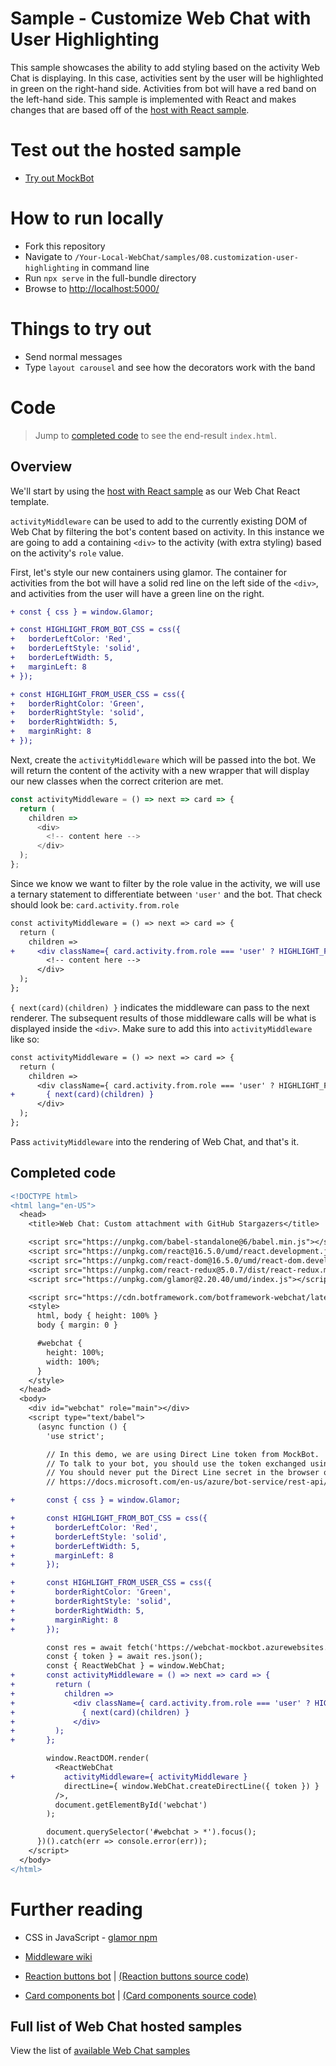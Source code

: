 # Sample - Customize Web Chat with User Highlighting

This sample showcases the ability to add styling based on the activity Web Chat is displaying. In this case, activities sent by the user will be highlighted in green on the right-hand side. Activities from bot will have a red band on the left-hand side. This sample is implemented with React and makes changes that are based off of the [host with React sample](../03.a.host-with-react).

# Test out the hosted sample

-  [Try out MockBot](https://microsoft.github.io/BotFramework-WebChat/08.customization-user-highlighting)

# How to run locally

-  Fork this repository
-  Navigate to `/Your-Local-WebChat/samples/08.customization-user-highlighting` in command line
-  Run `npx serve` in the full-bundle directory
-  Browse to [http://localhost:5000/](http://localhost:5000/)

# Things to try out

-  Send normal messages
-  Type `layout carousel` and see how the decorators work with the band

# Code

> Jump to [completed code](#completed-code) to see the end-result `index.html`.

## Overview

We'll start by using the [host with React sample](../03.a.host-with-react) as our Web Chat React template.

`activityMiddleware` can be used to add to the currently existing DOM of Web Chat by filtering the bot's content based on activity. In this instance we are going to add a containing `<div>` to the activity (with extra styling) based on the activity's `role` value.

First, let's style our new containers using glamor. The container for activities from the bot will have a solid red line on the left side of the `<div>`, and activities from the user will have a green line on the right.

```diff
+ const { css } = window.Glamor;

+ const HIGHLIGHT_FROM_BOT_CSS = css({
+   borderLeftColor: 'Red',
+   borderLeftStyle: 'solid',
+   borderLeftWidth: 5,
+   marginLeft: 8
+ });

+ const HIGHLIGHT_FROM_USER_CSS = css({
+   borderRightColor: 'Green',
+   borderRightStyle: 'solid',
+   borderRightWidth: 5,
+   marginRight: 8
+ });
```

Next, create the `activityMiddleware` which will be passed into the bot. We will return the content of the activity with a new wrapper that will display our new classes when the correct criterion are met.

```js
const activityMiddleware = () => next => card => {
  return (
    children =>
      <div>
        <!-- content here -->
      </div>
  );
};
```

Since we know we want to filter by the role value in the activity, we will use a ternary statement to differentiate between `'user'` and the bot. That check should look be: `card.activity.from.role`

```diff
const activityMiddleware = () => next => card => {
  return (
    children =>
+     <div className={ card.activity.from.role === 'user' ? HIGHLIGHT_FROM_USER_CSS : HIGHLIGHT_FROM_BOT_CSS }>
        <!-- content here -->
      </div>
  );
};
```

`{ next(card)(children) }` indicates the middleware can pass to the next renderer. The subsequent results of those middleware calls will be what is displayed inside the `<div>`. Make sure to add this into `activityMiddleware` like so:

```diff
const activityMiddleware = () => next => card => {
  return (
    children =>
      <div className={ card.activity.from.role === 'user' ? HIGHLIGHT_FROM_USER_CSS : HIGHLIGHT_FROM_BOT_CSS }>
+       { next(card)(children) }
      </div>
  );
};
```

Pass `activityMiddleware` into the rendering of Web Chat, and that's it.

## Completed code

```diff
<!DOCTYPE html>
<html lang="en-US">
  <head>
    <title>Web Chat: Custom attachment with GitHub Stargazers</title>

    <script src="https://unpkg.com/babel-standalone@6/babel.min.js"></script>
    <script src="https://unpkg.com/react@16.5.0/umd/react.development.js"></script>
    <script src="https://unpkg.com/react-dom@16.5.0/umd/react-dom.development.js"></script>
    <script src="https://unpkg.com/react-redux@5.0.7/dist/react-redux.min.js"></script>
    <script src="https://unpkg.com/glamor@2.20.40/umd/index.js"></script>

    <script src="https://cdn.botframework.com/botframework-webchat/latest/webchat.js"></script>
    <style>
      html, body { height: 100% }
      body { margin: 0 }

      #webchat {
        height: 100%;
        width: 100%;
      }
    </style>
  </head>
  <body>
    <div id="webchat" role="main"></div>
    <script type="text/babel">
      (async function () {
        'use strict';

        // In this demo, we are using Direct Line token from MockBot.
        // To talk to your bot, you should use the token exchanged using your Direct Line secret.
        // You should never put the Direct Line secret in the browser or client app.
        // https://docs.microsoft.com/en-us/azure/bot-service/rest-api/bot-framework-rest-direct-line-3-0-authentication

+       const { css } = window.Glamor;

+       const HIGHLIGHT_FROM_BOT_CSS = css({
+         borderLeftColor: 'Red',
+         borderLeftStyle: 'solid',
+         borderLeftWidth: 5,
+         marginLeft: 8
+       });

+       const HIGHLIGHT_FROM_USER_CSS = css({
+         borderRightColor: 'Green',
+         borderRightStyle: 'solid',
+         borderRightWidth: 5,
+         marginRight: 8
+       });

        const res = await fetch('https://webchat-mockbot.azurewebsites.net/directline/token', { method: 'POST' });
        const { token } = await res.json();
        const { ReactWebChat } = window.WebChat;
+       const activityMiddleware = () => next => card => {
+         return (
+           children =>
+             <div className={ card.activity.from.role === 'user' ? HIGHLIGHT_FROM_USER_CSS : HIGHLIGHT_FROM_BOT_CSS }>
+               { next(card)(children) }
+             </div>
+         );
+       };

        window.ReactDOM.render(
          <ReactWebChat
+           activityMiddleware={ activityMiddleware }
            directLine={ window.WebChat.createDirectLine({ token }) }
          />,
          document.getElementById('webchat')
        );

        document.querySelector('#webchat > *').focus();
      })().catch(err => console.error(err));
    </script>
  </body>
</html>

```

# Further reading

-  CSS in JavaScript - [glamor npm](https://www.npmjs.com/package/glamor)

-  [Middleware wiki](https://en.wikipedia.org/wiki/Middleware)

-  [Reaction buttons bot](https://microsoft.github.io/BotFramework-WebChat/09.customization-reaction-buttons) | [(Reaction buttons source code)](https://github.com/microsoft/BotFramework-WebChat/tree/master/samples/09.customization-reaction-buttons)

-  [Card components bot](https://microsoft.github.io/BotFramework-WebChat/10.a.customization-card-components) | [(Card components source code)](https://github.com/microsoft/BotFramework-WebChat/tree/master/samples/10.a.customization-card-components)

## Full list of Web Chat hosted samples

View the list of [available Web Chat samples](https://github.com/microsoft/BotFramework-WebChat/tree/master/samples)
